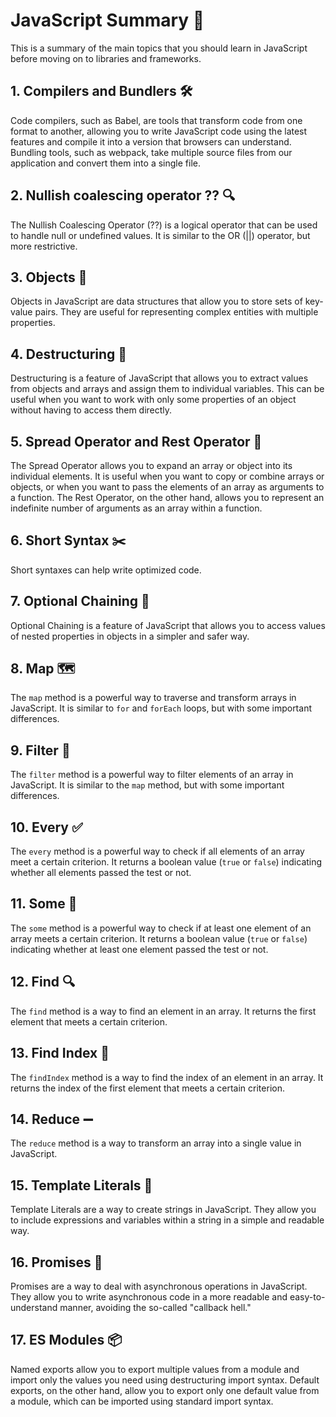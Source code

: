 # JavaScript Summary 📝

This is a summary of the main topics that you should learn in JavaScript before moving on to libraries and frameworks.

## 1. Compilers and Bundlers 🛠️

Code compilers, such as Babel, are tools that transform code from one format to another, allowing you to write JavaScript code using the latest features and compile it into a version that browsers can understand. Bundling tools, such as webpack, take multiple source files from our application and convert them into a single file.

## 2. Nullish coalescing operator ?? 🔍

The Nullish Coalescing Operator (??) is a logical operator that can be used to handle null or undefined values. It is similar to the OR (||) operator, but more restrictive.

## 3. Objects 🧱

Objects in JavaScript are data structures that allow you to store sets of key-value pairs. They are useful for representing complex entities with multiple properties.

## 4. Destructuring 🎁

Destructuring is a feature of JavaScript that allows you to extract values from objects and arrays and assign them to individual variables. This can be useful when you want to work with only some properties of an object without having to access them directly.

## 5. Spread Operator and Rest Operator 🌟

The Spread Operator allows you to expand an array or object into its individual elements. It is useful when you want to copy or combine arrays or objects, or when you want to pass the elements of an array as arguments to a function. The Rest Operator, on the other hand, allows you to represent an indefinite number of arguments as an array within a function.

## 6. Short Syntax ✂️

Short syntaxes can help write optimized code.

## 7. Optional Chaining 🔗

Optional Chaining is a feature of JavaScript that allows you to access values of nested properties in objects in a simpler and safer way.

## 8. Map 🗺️

The `map` method is a powerful way to traverse and transform arrays in JavaScript. It is similar to `for` and `forEach` loops, but with some important differences.

## 9. Filter 🧹

The `filter` method is a powerful way to filter elements of an array in JavaScript. It is similar to the `map` method, but with some important differences.

## 10. Every ✅

The `every` method is a powerful way to check if all elements of an array meet a certain criterion. It returns a boolean value (`true` or `false`) indicating whether all elements passed the test or not.

## 11. Some 🤔

The `some` method is a powerful way to check if at least one element of an array meets a certain criterion. It returns a boolean value (`true` or `false`) indicating whether at least one element passed the test or not.

## 12. Find 🔍

The `find` method is a way to find an element in an array. It returns the first element that meets a certain criterion.

## 13. Find Index 🔎

The `findIndex` method is a way to find the index of an element in an array. It returns the index of the first element that meets a certain criterion.

## 14. Reduce ➖

The `reduce` method is a way to transform an array into a single value in JavaScript.

## 15. Template Literals 💬

Template Literals are a way to create strings in JavaScript. They allow you to include expressions and variables within a string in a simple and readable way.

## 16. Promises 🤞

Promises are a way to deal with asynchronous operations in JavaScript. They allow you to write asynchronous code in a more readable and easy-to-understand manner, avoiding the so-called "callback hell."

## 17. ES Modules 📦

Named exports allow you to export multiple values from a module and import only the values you need using destructuring import syntax. Default exports, on the other hand, allow you to export only one default value from a module, which can be imported using standard import syntax.
